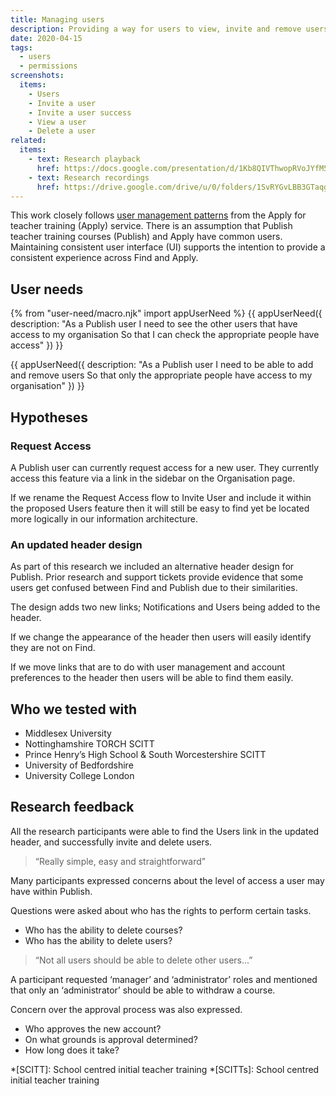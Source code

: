 ```yaml
---
title: Managing users
description: Providing a way for users to view, invite and remove users from their organisation
date: 2020-04-15
tags:
  - users
  - permissions
screenshots:
  items:
    - Users
    - Invite a user
    - Invite a user success
    - View a user
    - Delete a user
related:
  items:
    - text: Research playback
      href: https://docs.google.com/presentation/d/1Kb8QIVThwopRVoJYfM5hRiZ1ks6j1CE-lQlz4X9p_hM/edit?usp=sharing
    - text: Research recordings
      href: https://drive.google.com/drive/u/0/folders/1SvRYGvLBB3GTaqgRRQ_42ouavpGaADac
---
```


This work closely follows [user management patterns](/manage-teacher-training-applications/adding-users) from the Apply for teacher training (Apply) service. There is an assumption that Publish teacher training courses (Publish) and Apply have common users. Maintaining consistent user interface (UI) supports the intention to provide a consistent experience across Find and Apply.

## User needs

{% from "user-need/macro.njk" import appUserNeed %}
{{ appUserNeed({
  description: "As a Publish user
  I need to see the other users that have access to my organisation
  So that I can check the appropriate people have access"
}) }}

{{ appUserNeed({
  description: "As a Publish user
  I need to be able to add and remove users
  So that only the appropriate people have access to my organisation"
}) }}

## Hypotheses

### Request Access

A Publish user can currently request access for a new user. They currently access this feature via a link in the sidebar on the Organisation page.

If we rename the Request Access flow to Invite User and include it within the proposed Users feature then it will still be easy to find yet be located more logically in our information architecture.

### An updated header design

As part of this research we included an alternative header design for Publish. Prior research and support tickets provide evidence that some users get confused between Find and Publish due to their similarities.

The design adds two new links; Notifications and Users being added to the header.

If we change the appearance of the header then users will easily identify they are not on Find.

If we move links that are to do with user management and account preferences to the header then users will be able to find them easily.

## Who we tested with

- Middlesex University
- Nottinghamshire TORCH SCITT
- Prince Henry’s High School & South Worcestershire SCITT
- University of Bedfordshire
- University College London

## Research feedback

All the research participants were able to find the Users link in the updated header, and successfully invite and delete users.

> “Really simple, easy and straightforward”

Many participants expressed concerns about the level of access a user may have within Publish.

Questions were asked about who has the rights to perform certain tasks.

- Who has the ability to delete courses?
- Who has the ability to delete users?

> “Not all users should be able to delete other users…”

A participant requested ‘manager’ and ‘administrator’ roles and mentioned that only an ‘administrator’ should be able to withdraw a course.

Concern over the approval process was also expressed.

- Who approves the new account?
- On what grounds is approval determined?
- How long does it take?

*[SCITT]: School centred initial teacher training
*[SCITTs]: School centred initial teacher training
